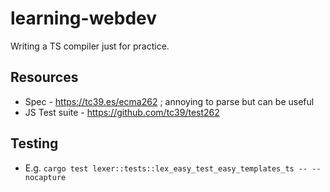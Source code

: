 # learning-webdev
Writing a TS compiler just for practice.

## Resources
- Spec - https://tc39.es/ecma262 ; annoying to parse but can be useful
- JS Test suite - https://github.com/tc39/test262

## Testing
- E.g. `cargo test lexer::tests::lex_easy_test_easy_templates_ts -- --nocapture`
